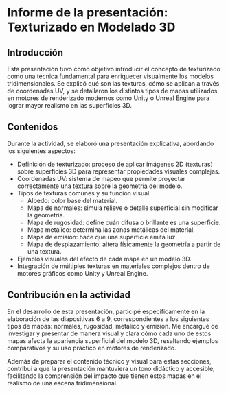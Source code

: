 # Informe de la presentación: Texturizado en Modelado 3D

## Introducción

Esta presentación tuvo como objetivo introducir el concepto de texturizado como una técnica fundamental para enriquecer visualmente los modelos tridimensionales. Se explicó qué son las texturas, cómo se aplican a través de coordenadas UV, y se detallaron los distintos tipos de mapas utilizados en motores de renderizado modernos como Unity o Unreal Engine para lograr mayor realismo en las superficies 3D.

## Contenidos

Durante la actividad, se elaboró una presentación explicativa, abordando los siguientes aspectos:

* Definición de texturizado: proceso de aplicar imágenes 2D (texturas) sobre superficies 3D para representar propiedades visuales complejas.
* Coordenadas UV: sistema de mapeo que permite proyectar correctamente una textura sobre la geometría del modelo.
* Tipos de texturas comunes y su función visual:
  - Albedo: color base del material.
  - Mapa de normales: simula relieve o detalle superficial sin modificar la geometría.
  - Mapa de rugosidad: define cuán difusa o brillante es una superficie.
  - Mapa metálico: determina las zonas metálicas del material.
  - Mapa de emisión: hace que una superficie emita luz.
  - Mapa de desplazamiento: altera físicamente la geometría a partir de una textura.
* Ejemplos visuales del efecto de cada mapa en un modelo 3D.
* Integración de múltiples texturas en materiales complejos dentro de motores gráficos como Unity y Unreal Engine.

## Contribución en la actividad

En el desarrollo de esta presentación, participé específicamente en la elaboración de las diapositivas 6 a 9, correspondientes a los siguientes tipos de mapas: normales, rugosidad, metálico y emisión. Me encargué de investigar y presentar de manera visual y clara cómo cada uno de estos mapas afecta la apariencia superficial del modelo 3D, resaltando ejemplos comparativos y su uso práctico en motores de renderizado.

Además de preparar el contenido técnico y visual para estas secciones, contribuí a que la presentación mantuviera un tono didáctico y accesible, facilitando la comprensión del impacto que tienen estos mapas en el realismo de una escena tridimensional.
